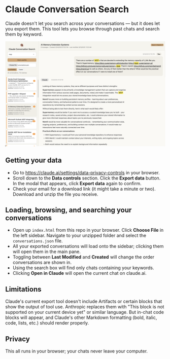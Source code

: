 # Claude Conversation Search

Claude doesn't let you search across your conversations — but it does let you export them. This tool lets you browse through past chats and search them by keyword.

![Screenshot of Claude Conversation Search](claude-conversation-search/claude-conversation-search-screenshot.png)

## Getting your data
- Go to https://claude.ai/settings/data-privacy-controls in your browser.
- Scroll down to the **Data controls** section. Click the **Export data** button. In the modal that appears, click **Export data** again to confirm.
- Check your email for a download link (it might take a minute or two). Download and unzip the file you receive.

## Loading, browsing, and searching your conversations
- Open up `index.html` from this repo in your browser. Click **Choose File** in the left sidebar. Navigate to your unzipped folder and select the `conversations.json` file.
- All your exported conversations will load onto the sidebar; clicking them will open them in the main pane.
- Toggling between **Last Modified** and **Created** will change the order conversations are shown in.
- Using the search box will find only chats containing your keywords.
- Clicking **Open in Claude** will open the current chat on claude.ai.

## Limitations
Claude's current export tool doesn't include Artifacts or certain blocks that show the output of tool use. Anthropic replaces them with "This block is not supported on your current device yet" or similar language. But in-chat code blocks will appear, and Claude's other Markdown formatting (bold, italic, code, lists, etc.) should render properly.

## Privacy
This all runs in your browser; your chats never leave your computer.
